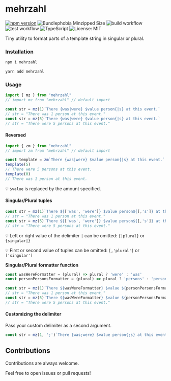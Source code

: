 # mehrzahl

[![npm version](https://badgen.net/npm/v/mehrzahl)](https://www.npmjs.com/package/mehrzahl)
![Bundlephobia Minzipped Size](https://badgen.net/bundlephobia/minzip/mehrzahl)
![build workflow](https://github.com/JoschuaSchneider/mehrzahl/actions/workflows/build.yml/badge.svg?branch=main)
![test workflow](https://github.com/JoschuaSchneider/mehrzahl/actions/workflows/test.yml/badge.svg?branch=main)
![TypeScript](https://badgen.net/badge/-/TypeScript/blue?icon=typescript&label)
![License: MIT](https://badgen.net/npm/license/mehrzahl)

Tiny utility to format parts of a template string in singular or plural.

### Installation

```bash
npm i mehrzahl
```
```bash
yarn add mehrzahl
```

### Usage

```ts
import { mz } from "mehrzahl"
// import mz from "mehrzahl" // default import

const str = mz(1)`There {was|were} $value person{|s} at this event.`
// str = "There was 1 person at this event."
const str = mz(5)`There {was|were} $value person{|s} at this event.`
// str = "There were 5 persons at this event."
```
#### Reversed

```ts
import { zm } from "mehrzahl"
// import zm from "mehrzahl" // default import

const template = zm`There {was|were} $value person{|s} at this event.`
template(5)
// There were 5 persons at this event.
template(0)
// There was 1 person at this event.
```

💡 `$value` is replaced by the amount specified.

#### Singular/Plural tuples

```ts
const str = mz(1)`There ${['was', 'were']} $value person${[,'s']} at this event.`
// str = "There was 1 person at this event."
const str = mz(5)`There ${['was', 'were']} $value person${[,'s']} at this event.`
// str = "There were 5 persons at this event."
```

💡 Left or right value of the delimiter `|` can be omitted:
`{|plural}` or `{singular|}`

💡 First or second value of tuples can be omitted:
`[,'plural']` or `['singular']`

**Singular/Plural formatter function**

```ts
const wasWereFormatter = (plural) => plural ? 'were' : 'was'
const personPersonsFormatter = (plural) => plural ? 'persons' : 'person'

const str = mz(1)`There ${wasWereFormatter} $value ${personPersonsFormatter} at this event.`
// str = "There was 1 person at this event."
const str = mz(5)`There ${wasWereFormatter} $value ${personPersonsFormatter} at this event.`
// str = "There were 5 persons at this event."
```

#### Customizing the delimiter
Pass your custom delimiter as a second argument.
```ts
const str = mz(1, ';')`There {was;were} $value person{;s} at this event.`
```

## Contributions

Contributions are always welcome.

Feel free to open issues or pull requests!